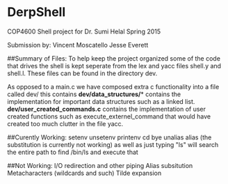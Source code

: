 # DerpShell
COP4600 Shell project for Dr. Sumi Helal Spring 2015

Submission by:  Vincent Moscatello
                Jesse Everett

##Summary of Files:
  To help keep the project organized some of the code that drives the shell is kept seperate from the lex and yacc files
  shell.y and shell.l. These files can be found in the directory dev.
    
  As opposed to a main.c we have composed extra c functionality into a file called dev/
  this contains
  **dev/data_structures/*** contains the implementation for important data structures such as a linked list.
  **dev/user_created_commands.c** contains the implementation of user created functions such as execute_externel_command
  that would have created too much clutter in the file yacc.
  
  ##Curently Working:
  setenv
  unsetenv
  printenv
  cd
  bye
  unalias
  alias (the substitution is currently not working)
  as well as just typing "ls" will search the entire path to find /bin/ls and execute that
  
  ##Not Working:
  I/O redirection and other piping
  Alias subsitution
  Metacharacters (wildcards and such)
  Tilde expansion
  
  
  
